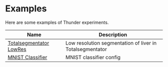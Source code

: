 # Examples
Here are some examples of Thunder experiments.

| Name                                          | Description                                              |
|-----------------------------------------------|----------------------------------------------------------|
| [Totalsegmentator LowRes](./totalsegm_lowres) | Low resolution segmentation of liver in Totalsegmentator |
| [MNIST Classifier](./mnist)                   | MNIST classifier config                                  |

